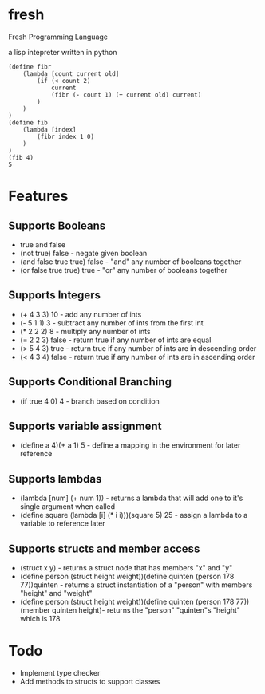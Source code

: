 fresh
=====

Fresh Programming Language

a lisp intepreter written in python  
  
  
    (define fibr  
        (lambda [count current old]  
            (if (< count 2)  
                current  
                (fibr (- count 1) (+ current old) current)  
            )  
        )  
    )  
    (define fib  
        (lambda [index]  
            (fibr index 1 0)  
        )  
    )  
    (fib 4)  
    5  

Features
========

Supports Booleans
-----------------
- true and false
- (not true) false - negate given boolean
- (and false true true) false - "and" any number of booleans together
- (or false true true) true - "or" any number of booleans together


Supports Integers
-----------------
- (+ 4 3 3) 10 - add any number of ints
- (- 5 1 1) 3 - subtract any number of ints from the first int
- (\* 2 2 2) 8 - multiply any number of ints
- (= 2 2 3) false - return true if any number of ints are equal
- (> 5 4 3) true - return true if any number of ints are in descending order
- (< 4 3 4) false - return true if any number of ints are in ascending order


Supports Conditional Branching
------------------------------
- (if true 4 0) 4 - branch based on condition



Supports variable assignment
----------------------------
- (define a 4)(+ a 1) 5 - define a mapping in the environment for later reference


Supports lambdas
----------------
- (lambda \[num\] (+ num 1)) - returns a lambda that will add one to it's single argument when called
- (define square (lambda \[i\] (\* i i)))(square 5) 25 - assign a lambda to a variable to reference later


Supports structs and member access
----------------------------------
- (struct x y) - returns a struct node that has members "x" and "y"
- (define person (struct height weight))(define quinten (person 178 77))quinten - returns a struct instantiation of a "person" with members "height" and "weight"
- (define person (struct height weight))(define quinten (person 178 77))(member quinten height)- returns the "person" "quinten"s "height" which is 178


Todo
====

- Implement type checker
- Add methods to structs to support classes
